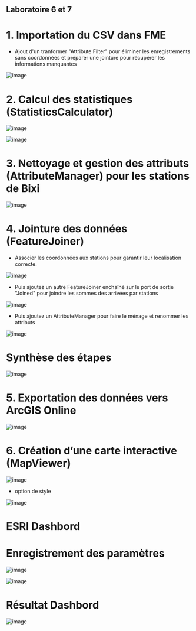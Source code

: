 ## Laboratoire 6 et 7

# 1. Importation du CSV dans FME

- Ajout d'un tranformer "Attribute Filter" pour éliminer les enregistrements sans coordonnées et préparer une jointure pour récupérer les informations manquantes

![image](https://github.com/user-attachments/assets/d586b2df-9e58-445d-b69d-22c148d955f6)


# 2. Calcul des statistiques (StatisticsCalculator)

![image](https://github.com/user-attachments/assets/62128d2f-0107-4f46-83f5-abaf607b1323)

![image](https://github.com/user-attachments/assets/96ab108a-9814-4e6b-b637-c1df1e508d54)

# 3. Nettoyage et gestion des attributs (AttributeManager) pour les stations de Bixi

![image](https://github.com/user-attachments/assets/bf720b93-6cc4-4352-8f00-f23684d01001)

# 4. Jointure des données (FeatureJoiner)

- Associer les coordonnées aux stations pour garantir leur localisation correcte.

![image](https://github.com/user-attachments/assets/3b692dc8-7b82-4936-bbb5-5a71572a2807)

- Puis ajoutez un autre FeatureJoiner enchaîné sur le port de sortie "Joined" pour joindre les sommes des arrivées par stations

![image](https://github.com/user-attachments/assets/2f75027f-ead6-44ac-94b0-f02f9e47c2fb)


- Puis ajoutez un AttributeManager pour faire le ménage et renommer les attributs

![image](https://github.com/user-attachments/assets/700c5069-ee18-430a-a827-15cf16855fec)

# Synthèse des étapes

![image](https://github.com/user-attachments/assets/028c5d7d-206d-43a1-893f-f22cdb420c36)


# 5. Exportation des données vers ArcGIS Online

![image](https://github.com/user-attachments/assets/90424370-648c-45ed-8746-925bcc833f98)

# 6.  Création d’une carte interactive (MapViewer)

![image](https://github.com/user-attachments/assets/df269d2b-3ff9-4077-8b8e-5e57bc61d5b4)

- option de style

![image](https://github.com/user-attachments/assets/d177fed4-b0dd-42ed-b326-39cb61e2cfc3)

# ESRI Dashbord
# Enregistrement des paramètres

![image](https://github.com/user-attachments/assets/5934edbf-f745-47f9-9745-75518bf80ccb)

![image](https://github.com/user-attachments/assets/6bb75806-ad2f-48e8-bab3-cc15c0566d74)

# Résultat Dashbord 

![image](https://github.com/user-attachments/assets/cbce937f-980c-49ef-baed-48d1aa260883)











